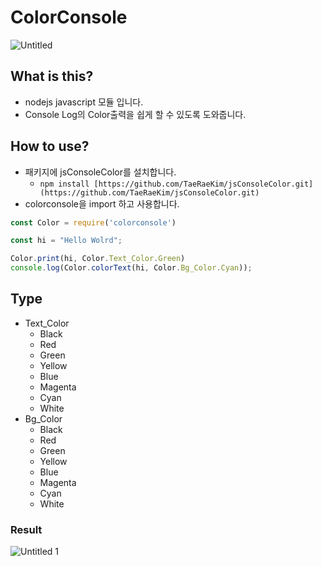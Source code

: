 # **ColorConsole**

![Untitled](https://github.com/user-attachments/assets/d993dad9-2f66-4e97-9268-4a8b34885579)

## What is this?

- nodejs javascript 모듈 입니다.
- Console Log의 Color출력을 쉽게 할 수 있도록 도와줍니다.

## How to use?

- 패키지에 jsConsoleColor를 설치합니다.
    - `npm install [https://github.com/TaeRaeKim/jsConsoleColor.git](https://github.com/TaeRaeKim/jsConsoleColor.git)`
- colorconsole을 import 하고 사용합니다.

```jsx
const Color = require('colorconsole')

const hi = "Hello Wolrd";

Color.print(hi, Color.Text_Color.Green)
console.log(Color.colorText(hi, Color.Bg_Color.Cyan));
```

## Type

- Text_Color
    - Black
    - Red
    - Green
    - Yellow
    - Blue
    - Magenta
    - Cyan
    - White
- Bg_Color
    - Black
    - Red
    - Green
    - Yellow
    - Blue
    - Magenta
    - Cyan
    - White

### Result

![Untitled 1](https://github.com/user-attachments/assets/b8beda91-7b43-4542-a63d-cac98d1ea705)
